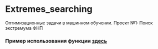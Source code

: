 # Extremes_searching
Оптимизационные задачи в машинном обучении. Проект №1: Поиск экстремума ФНП 
<html>
	<body>
		<h3>Пример использования функции <a href="https://colab.research.google.com/drive/1xLtdHvt_uzSe5WTcJyDnWl29NNuvlmEE?usp=sharing">здесь</a></h3>
  </body>
</html>
